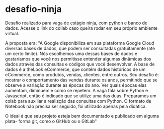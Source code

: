 # desafio-ninja
Desafio realizado para vaga de estágio ninja, com python e banco de dados. Acesse o link do collab caso queira rodar em seu próprio ambiente virtual.

A proposta era: "A Google disponibiliza em sua plataforma Google Cloud diversas bases de dados,
que podem ser consultadas gratuitamente (até um certo limite).
Nós escolhemos uma dessas bases de dados e gostaríamos que você nos permitisse
entender algumas dinâmicas dos dados através das consultas e códigos que você
desenvolver. A base de dados é a theLook eCommerce, que contém dados históricos
de um eCommerce, como produtos, vendas, clientes, entre outros.
Seu desafio é: mostrar o comportamento das vendas durante os anos, permitindo
que se observe a variação durante as épocas do ano. Ver quais épocas elas
aumentam, diminuem e como se repetem.
A vaga fala sobre Python e Javascript, então é indicado que se utilize uma das duas.
Preparamos um colab para auxiliar a realizção das consultas com Python.
O formato de Notebook não precisa ser seguido, foi utilizado apenas pela didática.

O ideal é que seu projeto esteja bem documentado e publicado em alguma plata-
forma git, como o GitHub ou o GitLab"
